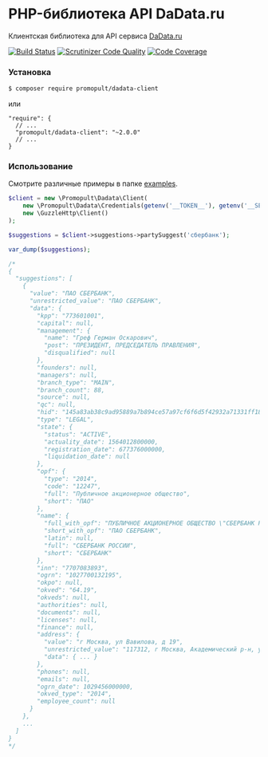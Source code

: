 # PHP-библиотека API DaData.ru

Клиентская библиотека для API сервиса [DaData.ru](Https://dadata.ru)

[![Build Status](https://travis-ci.org/promopult/dadata-client.svg?branch=master)](https://travis-ci.org/promopult/dadata-client)
[![Scrutinizer Code Quality](https://scrutinizer-ci.com/g/promopult/dadata-client/badges/quality-score.png?b=master)](https://scrutinizer-ci.com/g/promopult/dadata-client/?branch=master)
[![Code Coverage](https://scrutinizer-ci.com/g/promopult/dadata-client/badges/coverage.png?b=master)](https://scrutinizer-ci.com/g/promopult/dadata-client/?branch=master)


### Установка 

```bash
$ composer require promopult/dadata-client
```
или 
```
"require": {
  // ...
  "promopult/dadata-client": "~2.0.0"
  // ...
}
```

### Использование
Смотрите различные примеры в папке [examples](/examples).

```php
$client = new \Promopult\Dadata\Client(
    new \Promopult\Dadata\Credentials(getenv('__TOKEN__'), getenv('__SECRET__')),
    new \GuzzleHttp\Client()
);

$suggestions = $client->suggestions->partySuggest('сбербанк');

var_dump($suggestions); 

/*
{
  "suggestions": [
    {
      "value": "ПАО СБЕРБАНК",
      "unrestricted_value": "ПАО СБЕРБАНК",
      "data": {
        "kpp": "773601001",
        "capital": null,
        "management": {
          "name": "Греф Герман Оскарович",
          "post": "ПРЕЗИДЕНТ, ПРЕДСЕДАТЕЛЬ ПРАВЛЕНИЯ",
          "disqualified": null
        },
        "founders": null,
        "managers": null,
        "branch_type": "MAIN",
        "branch_count": 88,
        "source": null,
        "qc": null,
        "hid": "145a83ab38c9ad95889a7b894ce57a97cf6f6d5f42932a71331ff18606edecc6",
        "type": "LEGAL",
        "state": {
          "status": "ACTIVE",
          "actuality_date": 1564012800000,
          "registration_date": 677376000000,
          "liquidation_date": null
        },
        "opf": {
          "type": "2014",
          "code": "12247",
          "full": "Публичное акционерное общество",
          "short": "ПАО"
        },
        "name": {
          "full_with_opf": "ПУБЛИЧНОЕ АКЦИОНЕРНОЕ ОБЩЕСТВО \"СБЕРБАНК РОССИИ\"",
          "short_with_opf": "ПАО СБЕРБАНК",
          "latin": null,
          "full": "СБЕРБАНК РОССИИ",
          "short": "СБЕРБАНК"
        },
        "inn": "7707083893",
        "ogrn": "1027700132195",
        "okpo": null,
        "okved": "64.19",
        "okveds": null,
        "authorities": null,
        "documents": null,
        "licenses": null,
        "finance": null,
        "address": {
          "value": "г Москва, ул Вавилова, д 19",
          "unrestricted_value": "117312, г Москва, Академический р-н, ул Вавилова, д 19",
          "data": { ... }
        },
        "phones": null,
        "emails": null,
        "ogrn_date": 1029456000000,
        "okved_type": "2014",
        "employee_count": null
      }
    },
    ...
  ]
}
*/
```
